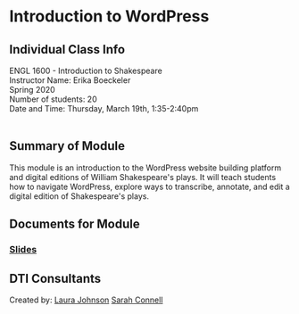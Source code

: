 # Introduction to WordPress

## Individual Class Info
ENGL 1600 - Introduction to Shakespeare
<br>
Instructor Name: Erika Boeckeler
<br>
Spring 2020
<br>
Number of students: 20
<br>
Date and Time: Thursday, March 19th, 1:35-2:40pm
<br>
<br>


## Summary of Module
This module is an introduction to the WordPress website building platform and digital editions of William Shakespeare's plays. It will teach students how to navigate WordPress, explore ways to transcribe, annotate, and edit a digital edition of Shakespeare's plays.


## Documents for Module

### [Slides](https://github.com/NULabNortheastern/digitalassignmentshowcase/blob/master/website-building/sp20-boeckeler-engl1600-wordpress/slides.pdf)

## DTI Consultants
Created by:
[Laura Johnson](johnson.lau@northeastern.edu)
[Sarah Connell](connell.sa@northeastern.edu)
